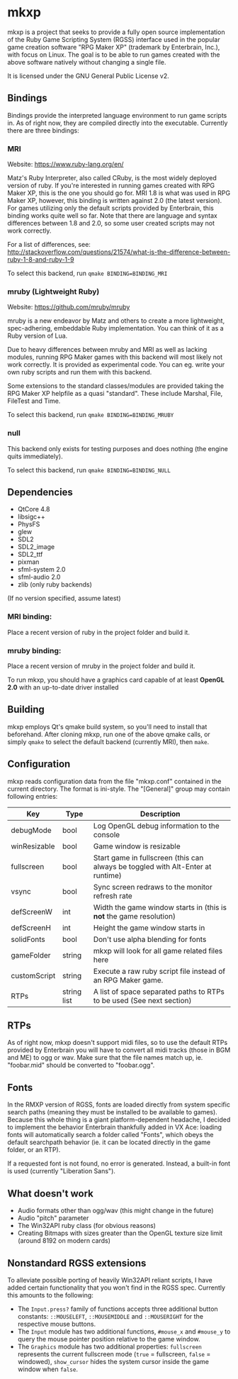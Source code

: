 # mkxp

mkxp is a project that seeks to provide a fully open source implementation of the Ruby Game Scripting System (RGSS) interface used in the popular game creation software "RPG Maker XP" (trademark by Enterbrain, Inc.), with focus on Linux. The goal is to be able to run games created with the above software natively without changing a single file.

It is licensed under the GNU General Public License v2.

## Bindings
Bindings provide the interpreted language environment to run game scripts in. As of right now, they are compiled directly into the executable. Currently there are three bindings:

### MRI
Website: https://www.ruby-lang.org/en/

Matz's Ruby Interpreter, also called CRuby, is the most widely deployed version of ruby. If you're interested in running games created with RPG Maker XP, this is the one you should go for. MRI 1.8 is what was used in RPG Maker XP, however, this binding is written against 2.0 (the latest version). For games utilizing only the default scripts provided by Enterbrain, this binding works quite well so far. Note that there are language and syntax differences between 1.8 and 2.0, so some user created scripts may not work correctly.

For a list of differences, see:
http://stackoverflow.com/questions/21574/what-is-the-difference-between-ruby-1-8-and-ruby-1-9

To select this backend, run `qmake BINDING=BINDING_MRI`

### mruby (Lightweight Ruby)
Website: https://github.com/mruby/mruby

mruby is a new endeavor by Matz and others to create a more lightweight, spec-adhering, embeddable Ruby implementation. You can think of it as a Ruby version of Lua.

Due to heavy differences between mruby and MRI as well as lacking modules, running RPG Maker games with this backend will most likely not work correctly. It is provided as experimental code. You can eg. write your own ruby scripts and run them with this backend.

Some extensions to the standard classes/modules are provided taking the RPG Maker XP helpfile as a quasi "standard". These include Marshal, File, FileTest and Time.

To select this backend, run `qmake BINDING=BINDING_MRUBY`

### null
This backend only exists for testing purposes and does nothing (the engine quits immediately).

To select this backend, run `qmake BINDING=BINDING_NULL`

## Dependencies

* QtCore 4.8
* libsigc++
* PhysFS
* glew
* SDL2
* SDL2_image
* SDL2_ttf
* pixman
* sfml-system 2.0
* sfml-audio 2.0
* zlib (only ruby backends)

(If no version specified, assume latest)
 
### MRI binding:
Place a recent version of ruby in the project folder and build it.

### mruby binding:
Place a recent version of mruby in the project folder and build it.

To run mkxp, you should have a graphics card capable of at least **OpenGL 2.0** with an up-to-date driver installed

## Building

mkxp employs Qt's qmake build system, so you'll need to install that beforehand. After cloning mkxp, run one of the above qmake calls, or simply `qmake` to select the default backend (currently MRI), then `make`.

## Configuration

mkxp reads configuration data from the file "mkxp.conf" contained in the current directory. The format is ini-style. The "[General]" group may contain following entries:

| Key          | Type        | Description                                                                     |
| ------------ | ----------- | ------------------------------------------------------------------------------- |
| debugMode    | bool        | Log OpenGL debug information to the console                                     |
| winResizable | bool        | Game window is resizable                                                        |
| fullscreen   | bool        | Start game in fullscreen (this can always be toggled with Alt-Enter at runtime) |
| vsync        | bool        | Sync screen redraws to the monitor refresh rate                                 |
| defScreenW   | int         | Width the game window starts in (this is **not** the game resolution)           |
| defScreenH   | int         | Height the game window starts in                                                |
| solidFonts   | bool        | Don't use alpha blending for fonts                                              |
| gameFolder   | string      | mkxp will look for all game related files here                                  |
| customScript | string      | Execute a raw ruby script file instead of an RPG Maker game.                    |
| RTPs         | string list | A list of space separated paths to RTPs to be used (See next section)           |

## RTPs

As of right now, mkxp doesn't support midi files, so to use the default RTPs provided by Enterbrain you will have to convert all midi tracks (those in BGM and ME) to ogg or wav. Make sure that the file names match up, ie. "foobar.mid" should be converted to "foobar.ogg".

## Fonts

In the RMXP version of RGSS, fonts are loaded directly from system specific search paths (meaning they must be installed to be available to games). Because this whole thing is a giant platform-dependent headache, I decided to implement the behavior Enterbrain thankfully added in VX Ace: loading fonts will automatically search a folder called "Fonts", which obeys the default searchpath behavior (ie. it can be located directly in the game folder, or an RTP).

If a requested font is not found, no error is generated. Instead, a built-in font is used (currently "Liberation Sans").

## What doesn't work

* Audio formats other than ogg/wav (this might change in the future)
* Audio "pitch" parameter
* The Win32API ruby class (for obvious reasons)
* Creating Bitmaps with sizes greater than the OpenGL texture size limit (around 8192 on modern cards)

## Nonstandard RGSS extensions

To alleviate possible porting of heavily Win32API reliant scripts, I have added certain functionality that you won't find in the RGSS spec. Currently this amounts to the following:

* The `Input.press?` family of functions accepts three additional button constants: `::MOUSELEFT`, `::MOUSEMIDDLE` and `::MOUSERIGHT` for the respective mouse buttons.
* The `Input` module has two additional functions, `#mouse_x` and `#mouse_y` to query the mouse pointer position relative to the game window.
* The `Graphics` module has two additional properties: `fullscreen` represents the current fullscreen mode (`true` = fullscreen, `false` = windowed), `show_cursor` hides the system cursor inside the game window when `false`.
